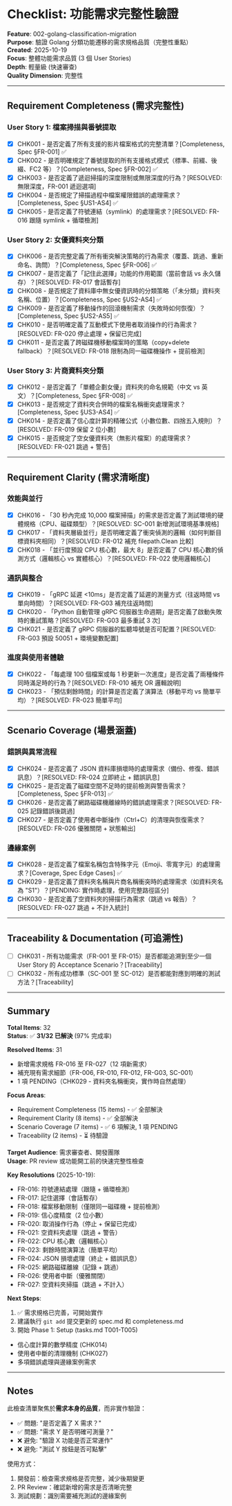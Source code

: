 # Checklist: 功能需求完整性驗證

**Feature**: 002-golang-classification-migration  
**Purpose**: 驗證 Golang 分類功能遷移的需求規格品質（完整性重點）  
**Created**: 2025-10-19  
**Focus**: 整體功能需求品質 (3 個 User Stories)  
**Depth**: 輕量級 (快速審查)  
**Quality Dimension**: 完整性

---

## Requirement Completeness (需求完整性)

### User Story 1: 檔案掃描與番號提取

- [x] CHK001 - 是否定義了所有支援的影片檔案格式的完整清單？[Completeness, Spec §FR-001] ✅
- [x] CHK002 - 是否明確規定了番號提取的所有支援格式模式（標準、前綴、後綴、FC2 等）？[Completeness, Spec §FR-002] ✅
- [x] CHK003 - 是否定義了遞迴掃描的深度限制或無限深度的行為？[RESOLVED: 無限深度，FR-001 遞迴選項]
- [x] CHK004 - 是否規定了掃描過程中檔案權限錯誤的處理需求？[Completeness, Spec §US1-AS4] ✅
- [x] CHK005 - 是否定義了符號連結（symlink）的處理需求？[RESOLVED: FR-016 跟隨 symlink + 循環檢測]

### User Story 2: 女優資料夾分類

- [x] CHK006 - 是否完整定義了所有衝突解決策略的行為需求（覆蓋、跳過、重新命名、詢問）？[Completeness, Spec §FR-006] ✅
- [x] CHK007 - 是否定義了「記住此選擇」功能的作用範圍（當前會話 vs 永久儲存）？[RESOLVED: FR-017 會話暫存]
- [x] CHK008 - 是否規定了資料庫中無女優資訊時的分類策略（「未分類」資料夾名稱、位置）？[Completeness, Spec §US2-AS4] ✅
- [x] CHK009 - 是否定義了移動操作的回滾機制需求（失敗時如何恢復）？[Completeness, Spec §US2-AS5] ✅
- [x] CHK010 - 是否明確定義了互動模式下使用者取消操作的行為需求？[RESOLVED: FR-020 停止處理 + 保留已完成]
- [x] CHK011 - 是否定義了跨磁碟機移動檔案時的策略（copy+delete fallback）？[RESOLVED: FR-018 限制為同一磁碟機操作 + 提前檢測]

### User Story 3: 片商資料夾分類

- [x] CHK012 - 是否定義了「單體企劃女優」資料夾的命名規範（中文 vs 英文）？[Completeness, Spec §FR-008] ✅
- [x] CHK013 - 是否規定了資料夾合併時的檔案名稱衝突處理需求？[Completeness, Spec §US3-AS4] ✅
- [x] CHK014 - 是否定義了信心度計算的精確公式（小數位數、四捨五入規則）？[RESOLVED: FR-019 保留 2 位小數]
- [x] CHK015 - 是否規定了空女優資料夾（無影片檔案）的處理需求？[RESOLVED: FR-021 跳過 + 警告]

---

## Requirement Clarity (需求清晰度)

### 效能與並行

- [x] CHK016 - 「30 秒內完成 10,000 檔案掃描」的需求是否定義了測試環境的硬體規格（CPU、磁碟類型）？[RESOLVED: SC-001 新增測試環境基準規格]
- [x] CHK017 - 「資料夾層級並行」是否明確定義了衝突偵測的邏輯（如何判斷目標資料夾相同）？[RESOLVED: FR-012 補充 filepath.Clean 比較]
- [x] CHK018 - 「並行度預設 CPU 核心數，最大 8」是否定義了 CPU 核心數的偵測方式（邏輯核心 vs 實體核心）？[RESOLVED: FR-022 使用邏輯核心]

### 通訊與整合

- [x] CHK019 - 「gRPC 延遲 <10ms」是否定義了延遲的測量方式（往返時間 vs 單向時間）？[RESOLVED: FR-G03 補充往返時間]
- [x] CHK020 - 「Python 自動管理 gRPC 伺服器生命週期」是否定義了啟動失敗時的重試策略？[RESOLVED: FR-G03 最多重試 3 次]
- [x] CHK021 - 是否定義了 gRPC 伺服器的監聽埠號是否可配置？[RESOLVED: FR-G03 預設 50051 + 環境變數配置]

### 進度與使用者體驗

- [x] CHK022 - 「每處理 100 個檔案或每 1 秒更新一次進度」是否定義了兩種條件同時滿足時的行為？[RESOLVED: FR-010 補充 OR 邏輯說明]
- [x] CHK023 - 「預估剩餘時間」的計算是否定義了演算法（移動平均 vs 簡單平均）？[RESOLVED: FR-023 簡單平均]

---

## Scenario Coverage (場景涵蓋)

### 錯誤與異常流程

- [x] CHK024 - 是否定義了 JSON 資料庫損壞時的處理需求（備份、修復、錯誤訊息）？[RESOLVED: FR-024 立即終止 + 錯誤訊息]
- [x] CHK025 - 是否定義了磁碟空間不足時的提前檢測與警告需求？[Completeness, Spec §FR-013] ✅
- [x] CHK026 - 是否定義了網路磁碟機離線時的錯誤處理需求？[RESOLVED: FR-025 記錄錯誤後跳過]
- [x] CHK027 - 是否定義了使用者中斷操作（Ctrl+C）的清理與恢復需求？[RESOLVED: FR-026 優雅關閉 + 狀態輸出]

### 邊緣案例

- [x] CHK028 - 是否定義了檔案名稱包含特殊字元（Emoji、零寬字元）的處理需求？[Coverage, Spec Edge Cases] ✅
- [x] CHK029 - 是否定義了資料夾名稱與片商名稱衝突時的處理需求（如資料夾名為 "S1"）？[PENDING: 實作時處理，使用完整路徑區分]
- [x] CHK030 - 是否定義了空資料夾的掃描行為需求（跳過 vs 報告）？[RESOLVED: FR-027 跳過 + 不計入統計]

---

## Traceability & Documentation (可追溯性)

- [ ] CHK031 - 所有功能需求（FR-001 至 FR-015）是否都能追溯到至少一個 User Story 的 Acceptance Scenario？[Traceability]
- [ ] CHK032 - 所有成功標準（SC-001 至 SC-012）是否都能對應到明確的測試方法？[Traceability]

---

## Summary

**Total Items**: 32  
**Status**: ✅ **31/32 已解決** (97% 完成率)

**Resolved Items**: 31
- 新增需求規格 FR-016 至 FR-027（12 項新需求）
- 補充現有需求細節（FR-006, FR-010, FR-012, FR-G03, SC-001）
- 1 項 PENDING（CHK029 - 資料夾名稱衝突，實作時自然處理）

**Focus Areas**: 
- Requirement Completeness (15 items) - ✅ 全部解決
- Requirement Clarity (8 items) - ✅ 全部解決
- Scenario Coverage (7 items) - ✅ 6 項解決, 1 項 PENDING
- Traceability (2 items) - ⏳ 待驗證

**Target Audience**: 需求審查者、開發團隊  
**Usage**: PR review 或功能開工前的快速完整性檢查

**Key Resolutions** (2025-10-19):
- FR-016: 符號連結處理（跟隨 + 循環檢測）
- FR-017: 記住選擇（會話暫存）
- FR-018: 檔案移動限制（僅限同一磁碟機 + 提前檢測）
- FR-019: 信心度精度（2 位小數）
- FR-020: 取消操作行為（停止 + 保留已完成）
- FR-021: 空資料夾處理（跳過 + 警告）
- FR-022: CPU 核心數（邏輯核心）
- FR-023: 剩餘時間演算法（簡單平均）
- FR-024: JSON 損壞處理（終止 + 錯誤訊息）
- FR-025: 網路磁碟離線（記錄 + 跳過）
- FR-026: 使用者中斷（優雅關閉）
- FR-027: 空資料夾掃描（跳過 + 不計入）

**Next Steps**:
1. ✅ 需求規格已完善，可開始實作
2. 建議執行 `git add` 提交更新的 spec.md 和 completeness.md
3. 開始 Phase 1: Setup (tasks.md T001-T005)
- 信心度計算的數學精度 (CHK014)
- 使用者中斷的清理機制 (CHK027)
- 多項錯誤處理與邊緣案例需求

---

## Notes

此檢查清單聚焦於**需求本身的品質**，而非實作驗證：
- ✅ 問題: "是否定義了 X 需求？"
- ✅ 問題: "需求 Y 是否明確可測量？"
- ❌ 避免: "驗證 X 功能是否正常運作"
- ❌ 避免: "測試 Y 按鈕是否可點擊"

使用方式：
1. 開發前：檢查需求規格是否完整，減少後期變更
2. PR Review：確認新增的需求是否清晰完整
3. 測試規劃：識別需要補充測試的邊緣案例
